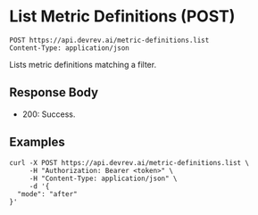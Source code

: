 # List Metric Definitions (POST)

```http
POST https://api.devrev.ai/metric-definitions.list
Content-Type: application/json
```

Lists metric definitions matching a filter.



## Response Body

- 200: Success.

## Examples

```shell
curl -X POST https://api.devrev.ai/metric-definitions.list \
     -H "Authorization: Bearer <token>" \
     -H "Content-Type: application/json" \
     -d '{
  "mode": "after"
}'
```